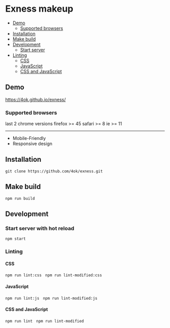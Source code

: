 # Exness makeup

- [Demo](#demo)
	- [Supported browsers](#supported-browsers)
- [Installation](#installation)
- [Make build](#make-build)
- [Development](#development)
	- [Start server](#start-server-with-hot-reload)
- [Linting](#linting)
	- [CSS](#css)
	- [JavaScript](#javascript)
	- [CSS and JavaScript](#css-and-javascript)

## Demo

https://4ok.github.io/exness/

### Supported browsers

last 2 chrome versions
firefox >= 45
safari >= 8
ie >= 11

---

- Mobile-Friendly
- Responsive design

## Installation

`git clone https://github.com/4ok/exness.git`

## Make build

`npm run build`

## Development

### Start server with hot reload

`npm start`

### Linting

#### CSS

`npm run lint:css` &nbsp; `npm run lint-modified:css`

#### JavaScript

`npm run lint:js` &nbsp; `npm run lint-modified:js`

#### CSS and JavaScript

`npm run lint` &nbsp; `npm run lint-modified`
